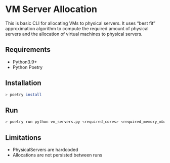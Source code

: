 # VM Server Allocation

This is basic CLI for allocating VMs to physical servers. It uses “best fit”
approximation algorithm to compute the required amount of physical servers and
the allocation of virtual machines to physical servers.

## Requirements

- Python3.9+
- Python Poetry

## Installation

```bash
> poetry install
```

## Run

```bash
> poetry run python vm_servers.py <required_cores> <required_memory_mb> <required_network_bandwidth_kbps>
```

## Limitations

- PhysicalServers are hardcoded
- Allocations are not persisted between runs
